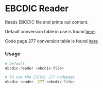 # EBCDIC Reader

Reads EBCDIC file and prints out content.

Default conversion table in use is found [here](http://www.flounder.com/ebcdictoascii1.htm).

Code page 277 conversion table is found [here](http://www.easymarketplace.de/cp/cp00277_Danish_Norway.pdf) 

### Usage
```bash
# Default
ebcdic-reader <ebcdic-file>

# To use the EBCDIC 277 Codepage
ebcdic-reader -277 <ebcdic-file>
```